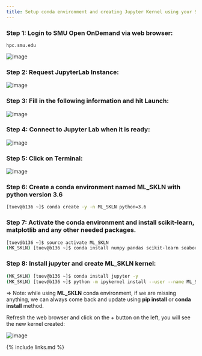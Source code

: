 ```yaml
---
title: Setup conda environment and creating Jupyter Kernel using your SMU ManeFrame account
---
```

### Step 1: Login to SMU Open OnDemand via web browser:

```
hpc.smu.edu
```

![image](https://user-images.githubusercontent.com/43855029/153682287-97f59016-5b64-49c6-bfd2-a12dd0861a55.png)

### Step 2: Request JupyterLab Instance:

![image](https://user-images.githubusercontent.com/43855029/153682171-28f85d28-086c-4c25-9f58-987d9c300728.png)

### Step 3: Fill in the following information and hit Launch:

![image](https://user-images.githubusercontent.com/43855029/153682400-1eb87cd9-91f3-4177-b63e-100d49fa77d9.png)

### Step 4: Connect to Jupyter Lab when it is ready:

![image](https://user-images.githubusercontent.com/43855029/153682468-7f759b33-b246-4bb5-801f-f2d36fad76dd.png)

### Step 5: Click on Terminal:

![image](https://user-images.githubusercontent.com/43855029/153682514-b89dcd3b-866e-4782-94e7-d61ac2b1b492.png)

### Step 6: Create a conda environment named ML_SKLN with python version 3.6

```bash
[tuev@b136 ~]$ conda create -y -n ML_SKLN python=3.6
```

### Step 7: Activate the conda environment and install scikit-learn, matplotlib and any other needed packages.

```bash
[tuev@b136 ~]$ source activate ML_SKLN
(MK_SKLN) [tuev@b136 ~]$ conda install numpy pandas scikit-learn seaborn matplotlib -y
```

### Step 8: Install jupyter and create ML_SKLN kernel:

```bash
(MK_SKLN) [tuev@b136 ~]$ conda install jupyter -y
(MK_SKLN) [tuev@b136 ~]$ python -m ipykernel install --user --name ML_SKLN --display-name "ML_SKLN"
```

=> Note: while using **ML_SKLN** conda environment, if we are missing anything, we can always come back and update using **pip install**
or **conda install** method.

Refresh the web browser and click on the + button on the left, you will see the new kernel created:

![image](https://user-images.githubusercontent.com/43855029/153921136-48ef26a8-3010-45a2-b17d-d3a5d5cf6805.png)

{% include links.md %}

